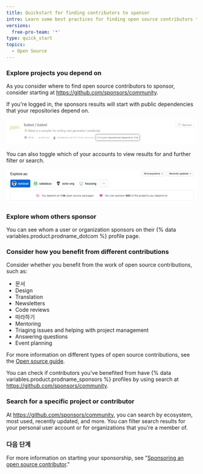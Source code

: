```yaml
---
title: Quickstart for finding contributors to sponsor
intro: Learn some best practices for finding open source contributors to sponsor.
versions:
  free-pro-team: '*'
type: quick_start
topics:
  - Open Source
---
```


### Explore projects you depend on

As you consider where to find open source contributors to sponsor, consider starting at https://github.com/sponsors/community.

If you're logged in, the sponsors results will start with public dependencies that your repositories depend on.

![The Babel open source project with highlighted text that says "4 of your repositories depend on this"](/assets/images/help/sponsors/example-of-open-source-project-dependency.png)

You can also toggle which of your accounts to view results for and further filter or search.

![Search options on sponsors community search page](/assets/images/help/sponsors/sponsors-search-options.png)

### Explore whom others sponsor

You can see whom a user or organization sponsors on their {% data variables.product.prodname_dotcom %} profile page.

### Consider how you benefit from different contributions

Consider whether you benefit from the work of open source contributions, such as:
 - 문서
 - Design
 - Translation
 - Newsletters
 - Code reviews
 - 따라하기
 - Mentoring
 - Triaging issues and helping with project management
 - Answering questions
 - Event planning

For more information on different types of open source contributions, see the [Open source guide](https://opensource.guide/how-to-contribute/#you-dont-have-to-contribute-code).

You can check if contributors you've benefited from have {% data variables.product.prodname_sponsors %} profiles by using search at https://github.com/sponsors/community.

### Search for a specific project or contributor

At https://github.com/sponsors/community, you can search by ecosystem, most used, recently updated, and more. You can filter search results for your personal user account or for organizations that you're a member of.

### 다음 단계

For more information on starting your sponsorship, see "[Sponsoring an open source contributor](/sponsors/sponsoring-open-source-contributors/sponsoring-an-open-source-contributor)."
